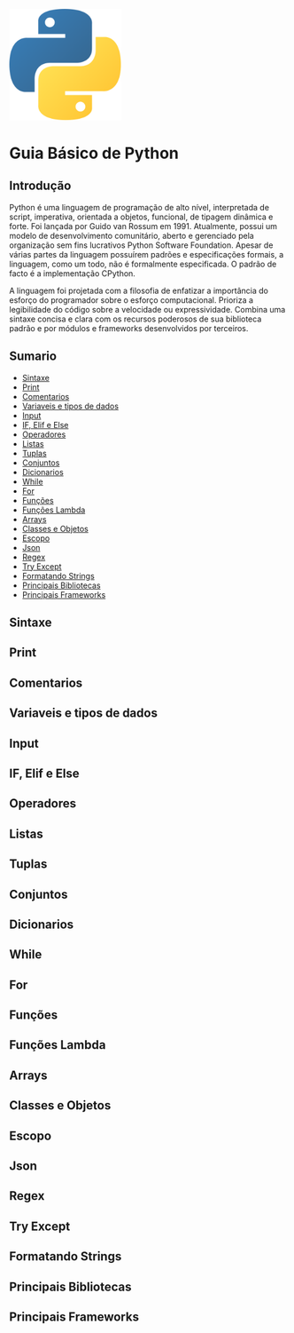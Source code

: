<p aling="center">
    <img src="img/python.png" width="40%">
</p>

# Guia Básico de Python

## Introdução

Python é uma linguagem de programação de alto nível, interpretada de script, imperativa, orientada a objetos, funcional, de tipagem dinâmica e forte. Foi lançada por Guido van Rossum em 1991. Atualmente, possui um modelo de desenvolvimento comunitário, aberto e gerenciado pela organização sem fins lucrativos Python Software Foundation. Apesar de várias partes da linguagem possuírem padrões e especificações formais, a linguagem, como um todo, não é formalmente especificada. O padrão de facto é a implementação CPython.

A linguagem foi projetada com a filosofia de enfatizar a importância do esforço do programador sobre o esforço computacional. Prioriza a legibilidade do código sobre a velocidade ou expressividade. Combina uma sintaxe concisa e clara com os recursos poderosos de sua biblioteca padrão e por módulos e frameworks desenvolvidos por terceiros.

## Sumario

- [Sintaxe](#sintaxe)
- [Print](#print)
- [Comentarios](#comentarios)
- [Variaveis e tipos de dados](#variaveis-e-tipos-de-dados)
- [Input](#input)
- [IF, Elif e Else](#if,-elif-e-else)
- [Operadores](#operadores)
- [Listas](#listas)
- [Tuplas](#tuplas)
- [Conjuntos](#conjuntos)
- [Dicionarios](#dicionarios)
- [While](#while)
- [For](#for)
- [Funções](#funcoes)
- [Funções Lambda](#funcoes-lambda)
- [Arrays](#arrays)
- [Classes e Objetos](#classes-e-objetos)
- [Escopo](#escopo)
- [Json](#json)
- [Regex](#regex)
- [Try Except](#try-except)
- [Formatando Strings](#formatando-strings)
- [Principais Bibliotecas](#principais-bibliotecas)
- [Principais Frameworks](#principais-frameworks)


## Sintaxe


## Print


## Comentarios


## Variaveis e tipos de dados


## Input


## IF, Elif e Else


## Operadores


## Listas


## Tuplas


## Conjuntos


## Dicionarios


## While


## For


## Funções


## Funções Lambda


## Arrays


## Classes e Objetos


## Escopo


## Json


## Regex


## Try Except


## Formatando Strings


## Principais Bibliotecas


## Principais Frameworks